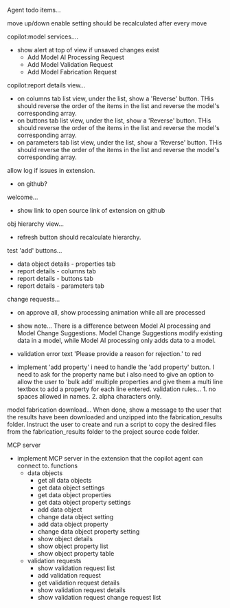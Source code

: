 Agent todo items...
    

move up/down enable setting should be recalculated after every move


copilot:model services....
- show alert at top of view if unsaved changes exist
    - Add Model AI Processing Request
    - Add Model Validation Request
    - Add Model Fabrication Request



copilot:report details view...
- on columns tab list view, under the list, show a 'Reverse' button. THis should reverse the order of the items in the list and reverse the model's corresponding array.
- on buttons tab list view, under the list, show a 'Reverse' button. THis should reverse the order of the items in the list and reverse the model's corresponding array.
- on parameters tab list view, under the list, show a 'Reverse' button. THis should reverse the order of the items in the list and reverse the model's corresponding array.

allow log if issues in extension. 
- on github?


welcome...
- show link to open source link of extension on github

obj hierarchy view...
- refresh button should recalculate hierarchy.

test 'add' buttons...
- data object details - properties tab
- report details - columns tab
- report details - buttons tab
- report details - parameters tab
 

change requests... 
- on approve all, show processing animation while all are processed
- show note...  There is a difference between Model AI processing and Model Change Suggestions.  Model Change Suggestions modify existing data in a model, while Model AI processing only adds data to a model.
- validation error text 'Please provide a reason for rejection.' to red
 

- implement 'add property' 
i need to handle the 'add property' button. I need to ask for the property name but i also need to give an option to allow the user to 'bulk add' multiple properties and give them a multi line textbox to add a property for each line entered. validation rules... 1. no spaces allowed in names. 2. alpha characters only.
  
      
model fabrication download...
 When done, show a message to the user that the results have been downloaded and unzipped into the fabrication_results folder. Instruct the user to create and run a script to copy the desired files from the fabrication_results folder to the project source code folder.  
 

MCP server
- implement MCP server in the extension that the copilot agent can connect to.
functions
    - data objects
        - get all data objects
        - get data object settings
        - get data object properties
        - get data object property settings
        - add data object
        - change data object setting
        - add data object property
        - change data object property setting
        - show object details
        - show object property list
        - show object property table
    - validation requests
        - show validation request list
        - add validation request
        - get validation request details
        - show validation request details
        - show validation request change request list

